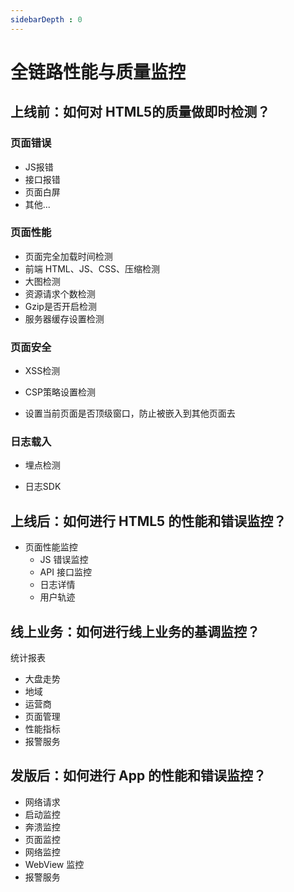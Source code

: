 ```yaml
---
sidebarDepth : 0
---
```


# 全链路性能与质量监控

## 上线前：如何对 HTML5的质量做即时检测？

### 页面错误

- JS报错
- 接口报错
- 页面白屏
- 其他...
   
### 页面性能

- 页面完全加载时间检测
- 前端 HTML、JS、CSS、压缩检测
- 大图检测
- 资源请求个数检测
- Gzip是否开启检测
- 服务器缓存设置检测

### 页面安全

- XSS检测

- CSP策略设置检测

- 设置当前页面是否顶级窗口，防止被嵌入到其他页面去


### 日志载入

- 埋点检测

- 日志SDK


## 上线后：如何进行 HTML5 的性能和错误监控？

- 页面性能监控
    - JS 错误监控
    - API 接口监控
    - 日志详情
    - 用户轨迹
    
## 线上业务：如何进行线上业务的基调监控？

统计报表
- 大盘走势
- 地域
- 运营商
- 页面管理
- 性能指标
- 报警服务

## 发版后：如何进行 App 的性能和错误监控？

- 网络请求
- 启动监控
- 奔溃监控
- 页面监控
- 网络监控
- WebView 监控
- 报警服务
